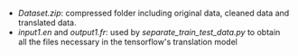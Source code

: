 
* *Dataset.zip*: compressed folder including original data, cleaned data and translated data.
* *input1.en* and *output1.fr*: used by *separate_train_test_data.py* to obtain all the files necessary in the tensorflow's translation model
